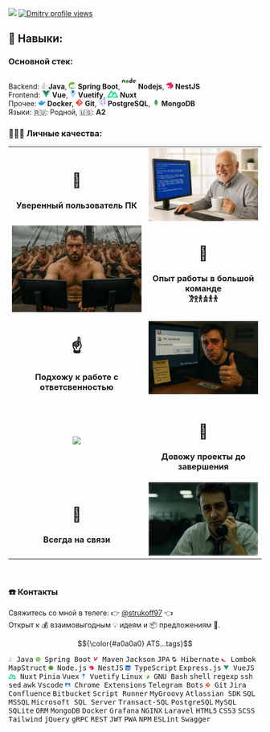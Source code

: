 ![](https://komarev.com/ghpvc/?username=strukovd&color=brightgreen)
[![Dmitry profile views](https://u8views.com/api/v1/github/profiles/68727449/views/day-week-month-total-count.svg)](https://u8views.com/github/strukovd)


## 🧠 Навыки:
### Основной стек:<br/>
Backend: <img height="14px" src="./assets/icons/java.svg"> **Java**, <img height="14px" src="./assets/icons/spring.svg"> **Spring Boot**, <img height="28px" src="./assets/icons/nodejs.svg"> **Nodejs**, <img height="14px" src="./assets/icons/nestjs.svg"> **NestJS**<br/>
Frontend: <img height="14px" src="./assets/icons/vue.svg"> **Vue**, <img height="14px" src="./assets/icons/vuetify.svg"> **Vuetify**, <img height="14px" src="./assets/icons/nuxt.svg"> **Nuxt**<br/>
Прочее: <img height="14px" src="./assets/icons/docker.svg"> **Docker**, <img height="14px" src="./assets/icons/git.svg"> **Git**, <img height="14px" src="./assets/icons/postgresql.svg"> **PostgreSQL**, <img height="14px" src="./assets/icons/mongo.svg"> **MongoDB**<br/>
Языки: 🇷🇺: Родной, 🇺🇸: **A2**

<!--
![](./assets/skills.svg)
<br/>
-->


### 🕵🏻‍♀️ Личные качества:
<table>
  <tbody>
    <tr>
      <td align="center"><h1>🙌</h1><h3>Уверенный пользователь ПК</h3></td>
      <td><img src="./assets/harold-bsod.webp"></td>
    </tr>
    <tr align="center">
      <td><img src="./assets/galera.webp"></td>
      <td><h1>🤝</h1><h3>Опыт работы в большой команде<br/>𐦂𖨆𐀪𖠋𐀪𐀪</h3></td>
    </tr>
    <tr align="center">
      <td><h1>☝️</h1><h3>Подхожу к работе с ответсвенностью</h3></td>
      <td><img src="./assets/deadline_and_like.webp"></td>
    </tr>
    <tr align="center">
      <td><image src="./assets/docker-project-2.webp"></td>
      <td><h1>💪</h1><h3>Довожу проекты до завершения</h3></td>
    </tr>
    <tr align="center">
      <td><h1>🤙</h1><h3>Всегда на связи</h3></td>
      <td><img src="./assets/ed-norton.webp"></td>
    </tr>
  </tbody>
</table>

<br/>




<!--
### ⚒️ Чем занимался
- Делал расшиения для chrome 📦
- Telegram-ботов 🤖
- Плагины для Atlassian Jira 🌀
-->

### ☎️ Контакты
Свяжитесь со мной в телеге: 👉 [@strukoff97](https://t.me/strukoff97) 👈<br/>
Открыт к 💰 взаимовыгодным 💡 идеям и 📦 предложениям 🤝.<br/>


$${\color{#a0a0a0} ATS…tags}$$
<p>
  <kbd><span><img src="./assets/icons/java.svg" style="height:10px;"> Java</span></kbd>
  <kbd><span><img src="./assets/icons/springboot.svg" style="height:10px;"> Spring Boot</span></kbd>
  <kbd><span><img src="./assets/icons/maven.svg" style="height:10px;"> Maven</span></kbd>
  <kbd>Jackson</kbd>
  <kbd>JPA</kbd>
  <kbd><span><img src="./assets/icons/hibernate.svg" style="height:10px;"> Hibernate</span></kbd>
  <kbd><span><img src="./assets/icons/lombok.svg" style="height:10px;"> Lombok</span></kbd>
  <kbd>MapStruct</kbd>
  <kbd><span><img src="./assets/icons/node.svg" style="height:10px;"> Node.js</span></kbd>
  <kbd><span><img src="./assets/icons/nestjs.svg" style="height:10px;"> NestJS</span></kbd>
  <kbd><span><img src="./assets/icons/ts.svg" style="height:10px;"> TypeScript</span></kbd>
  <kbd>Express.js</kbd>
  <kbd><span><img src="./assets/icons/vue.svg" style="height:10px;"> VueJS</span></kbd>
  <kbd><span><img src="./assets/icons/nuxt.svg" style="height:10px;"> Nuxt</span></kbd>
  <kbd>Pinia</kbd>
  <kbd>Vuex</kbd>
  <kbd><span><img src="./assets/icons/vuetify.svg" style="height:10px;"> Vuetify</span></kbd>
  <kbd>Linux</kbd>
  <kbd><span><img src="./assets/icons/bash.svg" style="height:10px;"> GNU Bash</span></kbd>
  <kbd>shell</kbd>
  <kbd>regexp</kbd>
  <kbd>ssh</kbd>
  <kbd>sed</kbd>
  <kbd>awk</kbd>
  <kbd>Vscode</kbd>
  <kbd><span><img src="./assets/icons/chrome.svg" style="height:10px;"> Chrome Extensions</span></kbd>
  <kbd>Telegram Bots</kbd>
  <kbd><span><img src="./assets/icons/git.svg" style="height:10px;"> Git</span></kbd>
  <kbd>Jira</kbd>
  <kbd>Confluence</kbd>
  <kbd>Bitbucket</kbd>
  <kbd>Script Runner</kbd>
  <kbd>MyGroovy</kbd>
  <kbd>Atlassian SDK</kbd>
  <kbd>SQL</kbd>
  <kbd>MSSQL</kbd>
  <kbd>Microsoft SQL Server</kbd>
  <kbd>Transact-SQL</kbd>
  <kbd>PostgreSQL</kbd>
  <kbd>MySQL</kbd>
  <kbd>SQLite</kbd>
  <kbd>ORM</kbd>
  <kbd>MongoDB</kbd>
  <kbd>Docker</kbd>
  <kbd>Grafana</kbd>
  <kbd>NGINX</kbd>
  <kbd>Laravel</kbd>
  <kbd>HTML5</kbd>
  <kbd>CSS3</kbd>
  <kbd>SCSS</kbd>
  <kbd>Tailwind</kbd>
  <kbd>jQuery</kbd>
  <kbd>gRPC</kbd>
  <kbd>REST</kbd>
  <kbd>JWT</kbd>
  <kbd>PWA</kbd>
  <kbd>NPM</kbd>
  <kbd>ESLint</kbd>
  <kbd>Swagger</kbd>
</p>
<br/>
















<!--
## То, что мне знакомо
image:
![](./assets/skills.svg)

## Интересные проекты

💊 🚬 ☝ 😵‍💫 ☠️
🦥🦦🐕‍🦺🦍🐸📅

## ![Linux](https://img.shields.io/badge/-Linux-gray?style=for-the-badge)






Apache Cordova
Apache Tomcat
ENV
Adobe Illustrator
Adobe Photoshop
Android
Android Studio
Angular
Apache Lucene
Apache Groovy
Apache Kafka
Apache NetBeans IDE
Apache Solr
Apache Tomcat
Atlassian
Awesome Lists
Babel
Bamboo
Bitbucket
Chai
Composer
CSS
SCSS
CSS Wizardry
CSS Modules
curl
Docker
EditorConfig
Electron
Express
Firebase
Fluentd
Flutter
Git
Go
Google Chrome
Gradle
GraphQL
GTK
Handlebars.js
Heroku
HTML
Ionic
iOS
JavaScript
Jest
Jenkins
JSON
Joomla
Kali Linux
Keystone
Kotlin
Kubernetes
Let's Encrypt
libuv
Linux
MariaDB
NestJS
Next.js
Node.js
Nuxt.js
OpenStreetMap
PHP
Postman
Prisma
Qt
RabbitMQ
React
Redux
Roblox
Rust
Selenium
Socket.io
Svelte
Swift
Telegram
TypeScript
Ubuntu
Vim
Visual Studio Code
Vite
Vuetify
Vue.js
Vulkan
WebAssembly
WebGL
Webpack
Wireshark


Опыт работы в большой команде:
https://www.google.com/search?q=web+%D1%80%D0%B0%D0%B7%D1%80%D0%B0%D0%B1%D0%BE%D1%82%D1%87%D0%B8%D0%BA+%D0%BC%D0%B5%D0%BC+%D0%B3%D0%B0%D0%BB%D0%B5%D1%80%D0%B0&sca_esv=0fbbe9a4f1f0cabc&udm=2&biw=1920&bih=1079&sxsrf=ADLYWII7Ye1l5vM4t4H5r5UNbE4lSY5ExQ%3A1734344800738&ei=YABgZ7XaLOWowPAPisniuQw&ved=0ahUKEwi1ipDuiayKAxVlFBAIHYqkOMcQ4dUDCBE&uact=5&oq=web+%D1%80%D0%B0%D0%B7%D1%80%D0%B0%D0%B1%D0%BE%D1%82%D1%87%D0%B8%D0%BA+%D0%BC%D0%B5%D0%BC+%D0%B3%D0%B0%D0%BB%D0%B5%D1%80%D0%B0&gs_lp=EgNpbWciLndlYiDRgNCw0LfRgNCw0LHQvtGC0YfQuNC6INC80LXQvCDQs9Cw0LvQtdGA0LBI4RtQ7QpYyhhwAXgAkAEAmAHkAaAB0AqqAQUwLjUuMrgBA8gBAPgBAZgCAKACAJgDAIgGAZIHAKAHuwI&sclient=img#vhid=cu_BUeeXg5TWvM&vssid=mosaic


Отзывчивость в любое время:
https://www.google.com/search?sca_esv=0fbbe9a4f1f0cabc&sxsrf=ADLYWIKg8YuDg3s2ie6EXIF0hVTEcYssaw:1734345777924&q=%D0%BD%D0%B5%D0%B2%D1%8B%D1%81%D0%BF%D0%B0%D0%B2%D1%88%D0%B8%D0%B9%D1%81%D1%8F+%D0%BC%D0%B5%D0%BC&udm=2&fbs=AEQNm0CGfDXdj13FQehaMZIk5cNv9t97gWtkell7b5y_NhMY5qJ_VyjYBIzoP0x4xSWWkZ2mMlp7mX8cOGlrmekpn_78Ss28pUdXSnUe-cJ7qJQ-hO2ZDV2MQkaQb-U5sqSiWrEJhj2EQMDu9B2-ecGkwxBegFhZ7TZaWxQVxX0Tmj4QK6Aue7dBNdqElL8g57rwtS7bAmyn1QKkGc8kFumjLcBJfczCjA&sa=X&ved=2ahUKEwjX6IrAjayKAxXhGBAIHVZ-GkkQtKgLegQIGxAB&biw=1920&bih=1079&dpr=1#vhid=FYkYCfLXEmDsNM&vssid=mosaic

https://www.google.com/search?q=%D0%B2%D1%80%D0%B5%D0%BC%D1%8F%20%D0%BC%D0%B5%D0%BC%20%D0%BC%D0%BD%D0%BE%D0%B3%D0%BE%20%D1%87%D0%B0%D1%81%D0%BE%D0%B2&hl=ru&tbs=rimg:CY-1Mdt-SftAYQg0sjeYD3WmsgIAwAIA2AIA4AIA&udm=2&sa=X&ved=0CBoQuIIBahcKEwig0J7kj6yKAxUAAAAAHQAAAAAQEQ&biw=1920&bih=1079&dpr=1#vhid=gu11BeVep7e0AM&vssid=mosaic


Мне можно доверять:
https://www.google.com/search?sca_esv=e6f3bf325e5684b2&sxsrf=ADLYWIL4TrTdkysx29FB6JOq0T67sHxKtA:1734371261485&q=%D0%9C%D0%BD%D0%B5+%D0%BC%D0%BE%D0%B6%D0%BD%D0%BE+%D0%B4%D0%BE%D0%B2%D0%B5%D1%80%D1%8F%D1%82%D1%8C&udm=2&fbs=AEQNm0DYkPM5Fs3DHyfgKEiHM2JLAuZdGhFch85A6jbN_3lqN5cxoCr6ijbJuh5HTvbPh0ZP-2HFvZayc2FFsss58MOBgkVXppE4b_R90VlanY52ZA_sCIPwlKEhFF8Z7WVR7hbNuCbUarxCCTVI18N9_6YmCa46ZNIjRAV8vi6JRN-CEyH5IWL9MgS_s9Orf3ext3oFXhwJuUs8qjgF42MlGDPAPSOL5Q&sa=X&ved=2ahUKEwiL_8u37KyKAxUmIhAIHfdUAO4QtKgLegQIFBAB&biw=1920&bih=881&dpr=1#vhid=0Hv56TeQyhLVEM&vssid=mosaic


я разбираюсь в технологиях
https://www.google.com/search?q=meme+bsod+fail&sca_esv=e6f3bf325e5684b2&udm=2&biw=1920&bih=881&sxsrf=ADLYWIJzkedEHqKlU8QfzYxYtRlZad-Jkg%3A1734370752637&ei=wGVgZ-3MJrq-wPAPl_C7wA8&ved=0ahUKEwjtrPrE6qyKAxU6HxAIHRf4DvgQ4dUDCBE&uact=5&oq=meme+bsod+fail&gs_lp=EgNpbWciDm1lbWUgYnNvZCBmYWlsSIcfULsLWK8dcAF4AJABAJgBeqABjwWqAQMwLja4AQPIAQD4AQGYAgCgAgCYAwCIBgGSBwCgB44C&sclient=img#imgrc=gvwmuORqZw0mIM&imgdii=8p4m5QtCAA3eNM

-->

